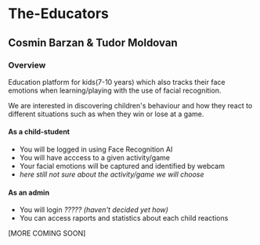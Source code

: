 # The-Educators

## Cosmin Barzan & Tudor Moldovan

### Overview ###
Education platform for kids(7-10 years) which also tracks their face emotions when learning/playing with the use of facial recognition.

We are interested in discovering children's behaviour and how they react to different situations such as when they win or lose at a game.

  #### As a child-student #### 
  - You will be logged in using Face Recognition AI
  - You will have acccess to a given activity/game
  - Your facial emotions will be captured and identified by webcam 
  - *here still not sure about the activity/game we will choose*
  
  #### As an admin ####
  - You will login *????? (haven't decided yet how)*
  - You can access raports and statistics about each child reactions 
  
  
  [MORE COMING SOON]
